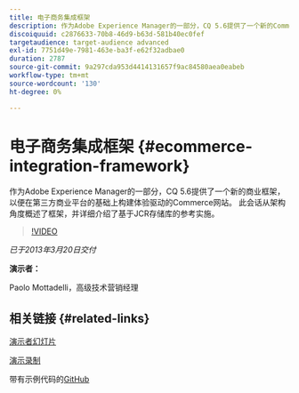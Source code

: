 ```yaml
---
title: 电子商务集成框架
description: 作为Adobe Experience Manager的一部分，CQ 5.6提供了一个新的Commerce框架，以便在第三方商务平台的基础上构建体验驱动的Commerce网站。 此会话从架构角度概述了该框架，并详细介绍了基于JCR存储库的参考实施。
discoiquuid: c2876633-70b8-46d9-b63d-581b40ec0fef
targetaudience: target-audience advanced
exl-id: 7751d49e-7981-463e-ba3f-e62f32adbae0
duration: 2787
source-git-commit: 9a297cda953d4414131657f9ac84580aea0eabeb
workflow-type: tm+mt
source-wordcount: '130'
ht-degree: 0%

---
```


# 电子商务集成框架 {#ecommerce-integration-framework}

作为Adobe Experience Manager的一部分，CQ 5.6提供了一个新的商业框架，以便在第三方商业平台的基础上构建体验驱动的Commerce网站。 此会话从架构角度概述了框架，并详细介绍了基于JCR存储库的参考实施。

>[!VIDEO](https://video.tv.adobe.com/v/19577/?quality=9)

*已于2013年3月20日交付*

**演示者：**

Paolo Mottadelli，高级技术营销经理

## 相关链接 {#related-links}

[演示者幻灯片](https://www.slideshare.net/paolomoz/aem-cq-ecommerce-framework)

[演示录制](https://vimeo.com/62251523)

带有示例代码的[GitHub](https://github.com/paolomoz/cq-commerce-impl-sample)
